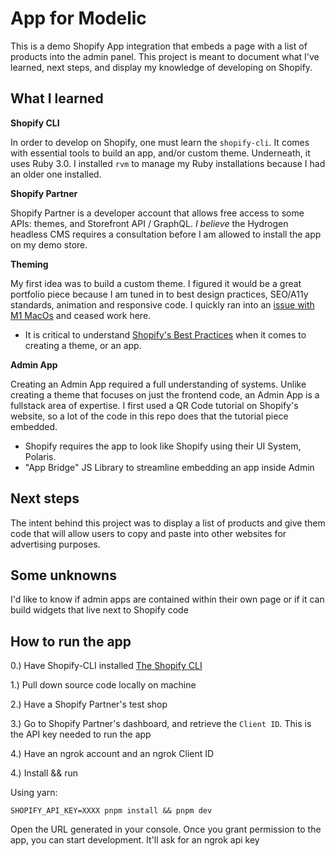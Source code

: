 # App for Modelic

This is a demo Shopify App integration that embeds a page with a list of products into the admin panel. This project is meant to document what I've learned, next steps, and display my knowledge of developing on Shopify.

## What I learned

**Shopify CLI**

In order to develop on Shopify, one must learn the `shopify-cli`. It comes with essential tools to build an app, and/or custom theme. Underneath, it uses Ruby 3.0. I installed `rvm` to manage my Ruby installations because I had an older one installed.

**Shopify Partner**

Shopify Partner is a developer account that allows free access to some APIs: themes, and Storefront API / GraphQL. _I believe_ the Hydrogen headless CMS requires a consultation before I am allowed to install the app on my demo store.

**Theming**

My first idea was to build a custom theme. I figured it would be a great portfolio piece because I am tuned in to best design practices, SEO/A11y standards, animation and responsive code. I quickly ran into an [issue with M1 MacOs](https://github.com/Shopify/cli/issues/1260) and ceased work here.

- It is critical to understand [Shopify's Best Practices](https://shopify.dev/docs/themes/best-practices) when it comes to creating a theme, or an app.

**Admin App**

Creating an Admin App required a full understanding of systems. Unlike creating a theme that focuses on just the frontend code, an Admin App is a fullstack area of expertise. I first used a QR Code tutorial on Shopify's website, so a lot of the code in this repo does that the tutorial piece embedded.

- Shopify requires the app to look like Shopify using their UI System, Polaris.
- "App Bridge" JS Library to streamline embedding an app inside Admin

## Next steps

The intent behind this project was to display a list of products and give them code that will allow users to copy and paste into other websites for advertising purposes.

## Some unknowns

I'd like to know if admin apps are contained within their own page or if it can build widgets that live next to Shopify code

## **How to run the app**

0.) Have Shopify-CLI installed [The Shopify CLI](https://shopify.dev/docs/apps/tools/cli)

1.) Pull down source code locally on machine

2.) Have a Shopify Partner's test shop

3.) Go to Shopify Partner's dashboard, and retrieve the `Client ID`. This is the API key needed to run the app

4.) Have an ngrok account and an ngrok Client ID

4.) Install && run

Using yarn:

```shell
SHOPIFY_API_KEY=XXXX pnpm install && pnpm dev
```

Open the URL generated in your console. Once you grant permission to the app, you can start development. It'll ask for an ngrok api key
